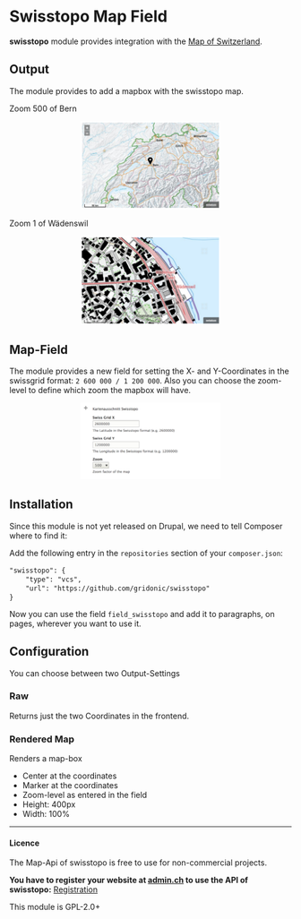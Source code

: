 # Swisstopo Map Field

**swisstopo** module provides integration with the 
[Map of Switzerland](http://geo.map.admin.ch).

## Output

The module provides to add a mapbox with the swisstopo map.

Zoom 500 of Bern
<p align="center">
  <img src="./screenshots/mapbox_bern_z500.png" width="250">
</p>

Zoom 1 of Wädenswil
<p align="center">
  <img src="./screenshots/mapbox_waedenswil_z1.png" width="250">
</p>

## Map-Field

The module provides a new field for setting the X- and Y-Coordinates in the
swissgrid format: `2 600 000 / 1 200 000`. Also you can choose the zoom-level
to define which zoom the mapbox will have.

<p align="center">
  <img src="./screenshots/backend_field.png" width="250">
</p>

## Installation

Since this module is not yet released on Drupal, we need to tell Composer
where to find it:

Add the following entry in the `repositories` section of your `composer.json`:

```
"swisstopo": {
    "type": "vcs",
    "url": "https://github.com/gridonic/swisstopo"
}
```

Now you can use the field `field_swisstopo` and add it to paragraphs, on pages,
wherever you want to use it.

## Configuration

You can choose between two Output-Settings

### Raw

Returns just the two Coordinates in the frontend.

### Rendered Map

Renders a map-box
 - Center at the coordinates
 - Marker at the coordinates
 - Zoom-level as entered in the field
 - Height: 400px
 - Width: 100%

---

#### Licence
The Map-Api of swisstopo is free to use for non-commercial projects.

**You have to register your website at
[admin.ch](https://www.geo.admin.ch/de/geo-services/geo-services/portrayal-services-web-mapping/programming-interface-api/order_form.html)
to use the API of swisstopo:**
[Registration](https://www.geo.admin.ch/de/geo-services/geo-services/portrayal-services-web-mapping/programming-interface-api/order_form.html)

This module is GPL-2.0+
